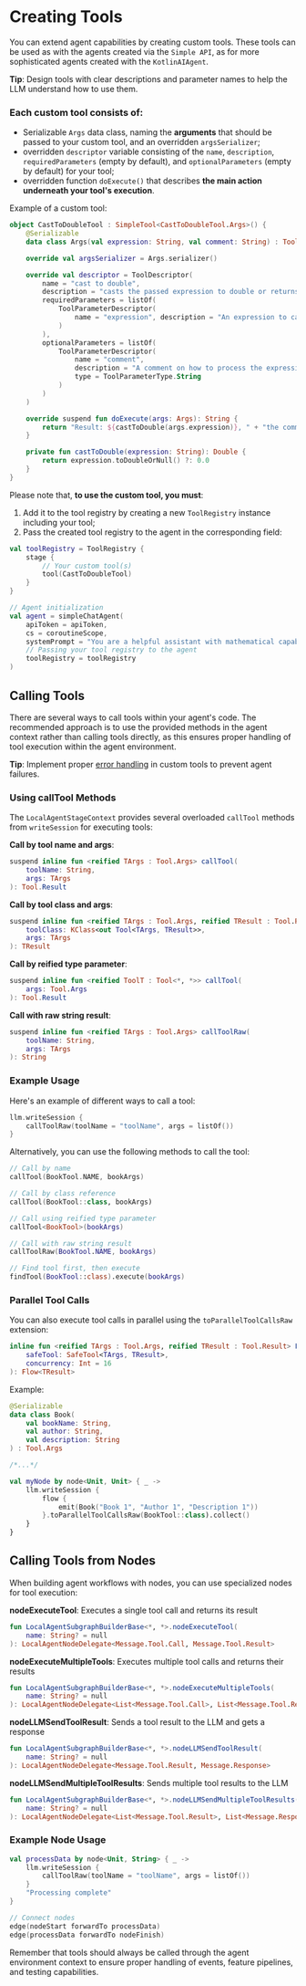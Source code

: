 # Creating Tools

You can extend agent capabilities by creating custom tools. These tools can be used as with the agents created via the
`Simple API`, as for more sophisticated agents created with the `KotlinAIAgent`.

**Tip**: Design tools with clear descriptions and parameter names to help the LLM understand how to use them.

### Each custom tool consists of:

- Serializable `Args` data class, naming the **arguments** that should be passed to your custom tool, and an overridden
  `argsSerializer`;
- overridden `descriptor` variable consisting of the `name`, `description`, `requiredParameters` (empty by default), and
  `optionalParameters` (empty by default) for your tool;
- overridden function `doExecute()` that describes **the main action underneath your tool's execution**.

Example of a custom tool:

```kotlin
object CastToDoubleTool : SimpleTool<CastToDoubleTool.Args>() {
    @Serializable
    data class Args(val expression: String, val comment: String) : Tool.Args

    override val argsSerializer = Args.serializer()

    override val descriptor = ToolDescriptor(
        name = "cast to double",
        description = "casts the passed expression to double or returns 0.0 if the expression is not castable",
        requiredParameters = listOf(
            ToolParameterDescriptor(
                name = "expression", description = "An expression to case to double", type = ToolParameterType.String
            )
        ),
        optionalParameters = listOf(
            ToolParameterDescriptor(
                name = "comment",
                description = "A comment on how to process the expression",
                type = ToolParameterType.String
            )
        )
    )

    override suspend fun doExecute(args: Args): String {
        return "Result: ${castToDouble(args.expression)}, " + "the comment was: ${args.comment}"
    }

    private fun castToDouble(expression: String): Double {
        return expression.toDoubleOrNull() ?: 0.0
    }
}
```

Please note that, **to use the custom tool, you must**:

1. Add it to the tool registry by creating a new `ToolRegistry` instance including your tool;
2. Pass the created tool registry to the agent in the corresponding field:

```kotlin
val toolRegistry = ToolRegistry {
    stage {
        // Your custom tool(s)
        tool(CastToDoubleTool)
    }
}

// Agent initialization
val agent = simpleChatAgent(
    apiToken = apiToken,
    cs = coroutineScope,
    systemPrompt = "You are a helpful assistant with mathematical capabilities.",
    // Passing your tool registry to the agent
    toolRegistry = toolRegistry
)
```

## Calling Tools

There are several ways to call tools within your agent's code. The recommended approach is to use the provided methods
in the agent context rather than calling tools directly, as this ensures proper handling of tool execution within the
agent environment.

**Tip**: Implement proper [error handling](eventHandler.md) in custom tools to prevent agent failures.

### Using callTool Methods

The `LocalAgentStageContext` provides several overloaded `callTool` methods from `writeSession` for executing tools:

**Call by tool name and args**:

```kotlin
suspend inline fun <reified TArgs : Tool.Args> callTool(
    toolName: String,
    args: TArgs
): Tool.Result
```

**Call by tool class and args**:

```kotlin
suspend inline fun <reified TArgs : Tool.Args, reified TResult : Tool.Result> callTool(
    toolClass: KClass<out Tool<TArgs, TResult>>,
    args: TArgs
): TResult
```

**Call by reified type parameter**:

```kotlin
suspend inline fun <reified ToolT : Tool<*, *>> callTool(
    args: Tool.Args
): Tool.Result
```

**Call with raw string result**:

```kotlin
suspend inline fun <reified TArgs : Tool.Args> callToolRaw(
    toolName: String,
    args: TArgs
): String
```

### Example Usage

Here's an example of different ways to call a tool:

```kotlin
llm.writeSession {
    callToolRaw(toolName = "toolName", args = listOf())
}
```

Alternatively, you can use the following methods to call the tool:

```kotlin
// Call by name
callTool(BookTool.NAME, bookArgs)

// Call by class reference
callTool(BookTool::class, bookArgs)

// Call using reified type parameter
callTool<BookTool>(bookArgs)

// Call with raw string result
callToolRaw(BookTool.NAME, bookArgs)

// Find tool first, then execute
findTool(BookTool::class).execute(bookArgs)
```

### Parallel Tool Calls

You can also execute tool calls in parallel using the `toParallelToolCallsRaw` extension:

```kotlin
inline fun <reified TArgs : Tool.Args, reified TResult : Tool.Result> Flow<TArgs>.toParallelToolCalls(
    safeTool: SafeTool<TArgs, TResult>,
    concurrency: Int = 16
): Flow<TResult>
```

Example:

```kotlin
@Serializable
data class Book(
    val bookName: String,
    val author: String,
    val description: String
) : Tool.Args

/*...*/

val myNode by node<Unit, Unit> { _ ->
    llm.writeSession {
        flow {
            emit(Book("Book 1", "Author 1", "Description 1"))
        }.toParallelToolCallsRaw(BookTool::class).collect()
    }
}
```

## Calling Tools from Nodes

When building agent workflows with nodes, you can use specialized nodes for tool execution:

**nodeExecuteTool**: Executes a single tool call and returns its result

```kotlin
fun LocalAgentSubgraphBuilderBase<*, *>.nodeExecuteTool(
    name: String? = null
): LocalAgentNodeDelegate<Message.Tool.Call, Message.Tool.Result>
```

**nodeExecuteMultipleTools**: Executes multiple tool calls and returns their results

```kotlin
fun LocalAgentSubgraphBuilderBase<*, *>.nodeExecuteMultipleTools(
    name: String? = null
): LocalAgentNodeDelegate<List<Message.Tool.Call>, List<Message.Tool.Result>>
```

**nodeLLMSendToolResult**: Sends a tool result to the LLM and gets a response

```kotlin
fun LocalAgentSubgraphBuilderBase<*, *>.nodeLLMSendToolResult(
    name: String? = null
): LocalAgentNodeDelegate<Message.Tool.Result, Message.Response>
```

**nodeLLMSendMultipleToolResults**: Sends multiple tool results to the LLM

```kotlin
fun LocalAgentSubgraphBuilderBase<*, *>.nodeLLMSendMultipleToolResults(
    name: String? = null
): LocalAgentNodeDelegate<List<Message.Tool.Result>, List<Message.Response>>
```

### Example Node Usage

```kotlin
val processData by node<Unit, String> { _ ->
    llm.writeSession {
        callToolRaw(toolName = "toolName", args = listOf())
    }
    "Processing complete"
}

// Connect nodes
edge(nodeStart forwardTo processData)
edge(processData forwardTo nodeFinish)
```

Remember that tools should always be called through the agent environment context to ensure proper handling of events,
feature pipelines, and testing capabilities.